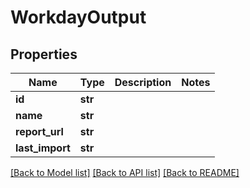 # WorkdayOutput

## Properties
Name | Type | Description | Notes
------------ | ------------- | ------------- | -------------
**id** | **str** |  | 
**name** | **str** |  | 
**report_url** | **str** |  | 
**last_import** | **str** |  | 

[[Back to Model list]](../README.md#documentation-for-models) [[Back to API list]](../README.md#documentation-for-api-endpoints) [[Back to README]](../README.md)


